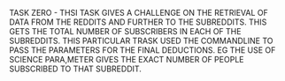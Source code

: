 TASK ZERO - THSI TASK GIVES A CHALLENGE ON THE RETRIEVAL OF DATA FROM THE REDDITS AND FURTHER TO THE SUBREDDITS. THIS GETS THE TOTAL NUMBER OF SUBSCRIBERS IN EACH OF THE SUBREDDITS. THIS PARTICULAR TRASK USED THE COMMANDLINE TO PASS THE PARAMETERS FOR THE FINAL DEDUCTIONS. EG THE USE OF SCIENCE PARA,METER GIVES THE EXACT NUMBER OF PEOPLE SUBSCRIBED TO THAT SUBREDDIT.